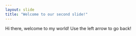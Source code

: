 ```yaml
---
layout: slide
title: "Welcome to our second slide!"
---
```

Hi there, welcome to my world!
Use the left arrow to go back!

